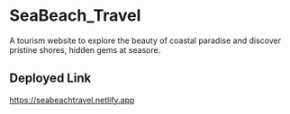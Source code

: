 # SeaBeach_Travel

A tourism website to explore the beauty of coastal paradise and discover pristine shores, hidden gems at seasore.

## Deployed Link

https://seabeachtravel.netlify.app
